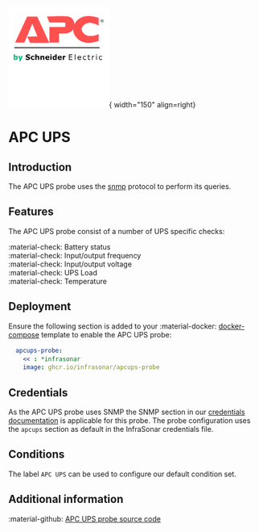 ![Eaton-Probe](../../../images/probe_apc.png){ width="150" align=right}

# APC UPS

## Introduction

The APC UPS probe uses the [snmp](index.md) protocol to perform its queries.

## Features

The APC UPS probe consist of a number of UPS specific checks:

:material-check: Battery status<br>
:material-check: Input/output frequency<br>
:material-check: Input/output voltage<br>
:material-check: UPS Load<br>
:material-check: Temperature

## Deployment

Ensure the following section is added to your :material-docker: [docker-compose](../appliance/docker_compose.md) template to enable the APC UPS probe:

```yaml
  apcups-probe:
    << : *infrasonar
    image: ghcr.io/infrasonar/apcups-probe
```

## Credentials

As the APC UPS probe uses SNMP the SNMP section in our [credentials documentation](../appliance/credentials.md) is applicable for this probe.
The probe configuration uses the `apcups` section as default in the InfraSonar credentials file.

## Conditions

The label `APC UPS` can be used to configure our default condition set.

## Additional information

:material-github: [APC UPS probe source code](https://github.com/infrasonar/apcups-probe)

